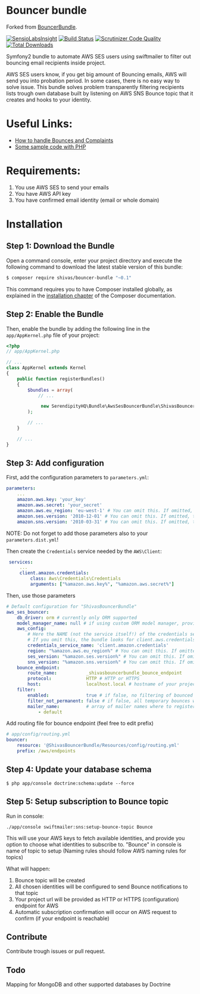 Bouncer bundle
==============

Forked from [BouncerBundle](https://github.com/shivas/bouncer-bundle).

[![SensioLabsInsight](https://insight.sensiolabs.com/projects/56ca074b-524c-4ebe-84f4-f7d0772814b0/mini.png)](https://insight.sensiolabs.com/projects/56ca074b-524c-4ebe-84f4-f7d0772814b0)
[![Build Status](https://travis-ci.org/shivas/bouncer-bundle.svg)](https://travis-ci.org/shivas/bouncer-bundle)
[![Scrutinizer Code Quality](https://scrutinizer-ci.com/g/shivas/bouncer-bundle/badges/quality-score.png?b=master)](https://scrutinizer-ci.com/g/shivas/bouncer-bundle/?branch=master)
[![Total Downloads](https://img.shields.io/packagist/dt/shivas/bouncer-bundle.svg?style=flat)](https://packagist.org/packages/shivas/bouncer-bundle)

Symfony2 bundle to automate AWS SES users using swiftmailer to filter out bouncing email recipients inside project.

AWS SES users know, if you get big amount of Bouncing emails, AWS will send you into probation period.
In some cases, there is no easy way to solve issue. This bundle solves problem transparently filtering recipients lists trough own database built by listening on AWS SNS Bounce topic that it creates and hooks to your identity.

Useful Links:
=============

- [How to handle Bounces and Complaints](http://sesblog.amazon.com/post/TxJE1JNZ6T9JXK/-Handling-span-class-matches-Bounces-span-and-Complaints.pdf)
- [Some sample code with PHP](https://forums.aws.amazon.com/message.jspa?messageID=202798#202798)

Requirements:
=============

1. You use AWS SES to send your emails
2. You have AWS API key
3. You have confirmed email identity (email or whole domain)

Installation
============

Step 1: Download the Bundle
---------------------------

Open a command console, enter your project directory and execute the
following command to download the latest stable version of this bundle:

```bash
$ composer require shivas/bouncer-bundle "~0.1"
```

This command requires you to have Composer installed globally, as explained
in the [installation chapter](https://getcomposer.org/doc/00-intro.md)
of the Composer documentation.

Step 2: Enable the Bundle
-------------------------

Then, enable the bundle by adding the following line in the `app/AppKernel.php`
file of your project:

```php
<?php
// app/AppKernel.php

// ...
class AppKernel extends Kernel
{
    public function registerBundles()
    {
        $bundles = array(
            // ...

             new SerendipityHQ\Bundle\AwsSesBouncerBundle\ShivasBouncerBundle(),
        );

        // ...
    }

    // ...
}
```

Step 3: Add configuration
-------------------------

First, add the configuration parameters to `parameters.yml`:

```yaml
parameters:
    ...
    amazon.aws.key: 'your_key'
    amazon.aws.secret: 'your_secret'
    amazon.aws.eu_region: 'eu-west-1' # You can omit this. If omitted, the bundle sets this to us-east-1
    amazon.ses.version: '2010-12-01' # You can omit this. If omitted, the bundle sets this to 2010-12-01
    amazon.sns.version: '2010-03-31' # You can omit this. If omitted, the bundle sets this to 2010-03-31
```

NOTE: Do not forget to add those parameters also to your `parameters.dist.yml`!
 
Then create the `Credentials` service needed by the `AWS\Client`:
 
```yaml
 services:
     ...
     client.amazon.credentials:
         class: Aws\Credentials\Credentials
         arguments: ["%amazon.aws.key%", "%amazon.aws.secret%"]
```

Then, use those parameters

```yaml
# Default configuration for "ShivasBouncerBundle"
aws_ses_bouncer:
    db_driver: orm # currently only ORM supported
    model_manager_name: null # if using custom ORM model manager, provide name, otherwise leave as null
    aws_config:
        # Here the NAME (not the service itself!) of the credentials service set in the previous step.
        # If you omit this, the bundle looks for client.aws.credentials service.
        credentials_service_name: 'client.amazon.credentials'
        region: "%amazon.aws.eu_region%" # You can omit this. If omitted, the bundle sets this to us-east-1
        ses_version: "%amazon.ses.version%" # You can omit this. If omitted, the bundle sets this to 2010-12-01
        sns_version: "%amazon.sns.version%" # You can omit this. If omitted, the bundle sets this to 2010-03-31
    bounce_endpoint:
        route_name:           _shivasbouncerbundle_bounce_endpoint
        protocol:             HTTP # HTTP or HTTPS
        host:                 localhost.local # hostname of your project when in production
    filter:
        enabled:              true # if false, no filtering of bounced recipients will happen
        filter_not_permanent: false # if false, all temporary bounces will not make that address to be filtered forever
        mailer_name:          # array of mailer names where to register filtering plugin
            - default
```

Add routing file for bounce endpoint (feel free to edit prefix)
 
```yaml
# app/config/routing.yml
bouncer:
    resource: '@ShivasBouncerBundle/Resources/config/routing.yml'
    prefix: /aws/endpoints
```


 
Step 4: Update your database schema
-----------------------------------

```
$ php app/console doctrine:schema:update --force
```
 
Step 5: Setup subscription to Bounce topic
------------------------------------------

Run in console:
```
./app/console swiftmailer:sns:setup-bounce-topic Bounce
```

This will use your AWS keys to fetch available identities, and provide you option to choose what identities to subscribe to.
"Bounce" in console is name of topic to setup (Naming rules should follow AWS naming rules for topics)

What will happen:

1. Bounce topic will be created
2. All chosen identities will be configured to send Bounce notifications to that topic
3. Your project url will be provided as HTTP or HTTPS (configuration) endpoint for AWS
4. Automatic subscription confirmation will occur on AWS request to confirm (if your endpoint is reachable)

Contribute
----------

Contribute trough issues or pull request. 

Todo
----

Mapping for MongoDB and other supported databases by Doctrine
